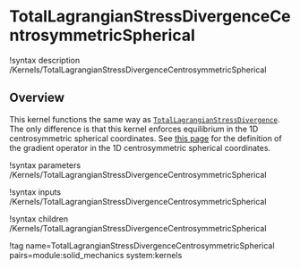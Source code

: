 # TotalLagrangianStressDivergenceCentrosymmetricSpherical

!syntax description /Kernels/TotalLagrangianStressDivergenceCentrosymmetricSpherical

## Overview

This kernel functions the same way as [`TotalLagrangianStressDivergence`](TotalLagrangianStressDivergence.md). The only difference is that this kernel enforces equilibrium in the 1D centrosymmetric spherical coordinates. See [this page](GradientOperator.md#1D_centrosymmetric_spherical) for the definition of the gradient operator in the 1D centrosymmetric spherical coordinates.

!syntax parameters /Kernels/TotalLagrangianStressDivergenceCentrosymmetricSpherical

!syntax inputs /Kernels/TotalLagrangianStressDivergenceCentrosymmetricSpherical

!syntax children /Kernels/TotalLagrangianStressDivergenceCentrosymmetricSpherical

!tag name=TotalLagrangianStressDivergenceCentrosymmetricSpherical pairs=module:solid_mechanics system:kernels
